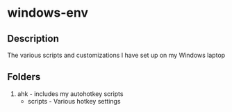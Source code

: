 # windows-env

## Description

The various scripts and customizations I have set up on my Windows laptop


## Folders

1. ahk - includes my autohotkey scripts
    - scripts - Various hotkey settings
